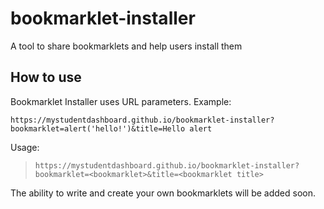 # bookmarklet-installer
A tool to share bookmarklets and help users install them


## How to use

Bookmarklet Installer uses URL parameters. Example:

`https://mystudentdashboard.github.io/bookmarklet-installer?bookmarklet=alert('hello!')&title=Hello alert`

Usage:

> `https://mystudentdashboard.github.io/bookmarklet-installer?bookmarklet=<bookmarklet>&title=<bookmarklet title>`

The ability to write and create your own bookmarklets will be added soon.
